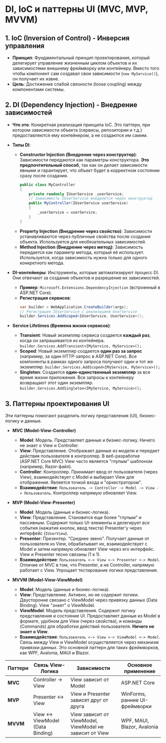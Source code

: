 # DI, IoC и паттерны UI (MVC, MVP, MVVM)

## 1. IoC (Inversion of Control) - Инверсия управления
- **Принцип**: Фундаментальный принцип проектирования, который делегирует управление жизненным циклом объектов и их зависимостями внешнему фреймворку или контейнеру. Вместо того чтобы компонент сам создавал свои зависимости (`new MyService()`), он получает их извне.
- **Цель**: Достижение слабой связности (loose coupling) между компонентами системы.

## 2. DI (Dependency Injection) - Внедрение зависимостей
- **Что это**: Конкретная реализация принципа IoC. Это паттерн, при котором зависимости объекта (сервисы, репозитории и т.д.) предоставляются ему контейнером, а не создаются им самим.
- **Типы DI**:
  - **Constructor Injection (Внедрение через конструктор)**: Зависимости передаются как параметры конструктора. **Это предпочтительный способ**, так как он делает зависимости явными и гарантирует, что объект будет в корректном состоянии сразу после создания.
    ```csharp
    public class MyController
    {
        private readonly IUserService _userService;
        // Зависимость IUserService внедряется через конструктор
        public MyController(IUserService userService)
        {
            _userService = userService;
        }
    }
    ```
  - **Property Injection (Внедрение через свойство)**: Зависимости устанавливаются через публичные свойства после создания объекта. Используется для необязательных зависимостей.
  - **Method Injection (Внедрение через метод)**: Зависимость передается как параметр метода, который её использует. Используется, когда зависимость нужна только для одного конкретного метода.

- **DI-контейнеры**: Инструменты, которые автоматизируют процесс DI. Они отвечают за создание объектов и разрешение их зависимостей.
  - **Пример**: `Microsoft.Extensions.DependencyInjection` (встроенный в ASP.NET Core).
  - **Регистрация сервисов**:
    ```csharp
    var builder = WebApplication.CreateBuilder(args);
    // Регистрация IUserService с реализацией UserService
    builder.Services.AddScoped<IUserService, UserService>();
    ```
- **Service Lifetimes (Времена жизни сервисов)**:
  - **Transient**: Новый экземпляр сервиса создается **каждый раз**, когда он запрашивается из контейнера.
    `builder.Services.AddTransient<IMyService, MyService>();`
  - **Scoped**: Новый экземпляр создается **один раз за запрос** (например, за один HTTP-запрос в ASP.NET Core). Все компоненты в рамках одного запроса получают один и тот же экземпляр.
    `builder.Services.AddScoped<IMyService, MyService>();`
  - **Singleton**: Создается **один-единственный экземпляр** за все время жизни приложения. Все запросы к контейнеру возвращают этот один экземпляр.
    `builder.Services.AddSingleton<IMyService, MyService>();`

## 3. Паттерны проектирования UI
Эти паттерны помогают разделить логику представления (UI), бизнес-логику и данные.

- **MVC (Model-View-Controller)**
  - **Model**: Модель. Представляет данные и бизнес-логику. Ничего не знает о View и Controller.
  - **View**: Представление. Отображает данные из модели и передает действия пользователя в контроллер. В веб-разработке (ASP.NET Core MVC) View часто является "глупым" шаблоном (например, Razor-файл).
  - **Controller**: Контроллер. Принимает ввод от пользователя (через View), взаимодействует с Model и выбирает View для отображения. Является точкой входа и "оркестратором".
  - **Взаимодействие**: `Пользователь -> Controller -> Model -> View -> Пользователь`. Контроллер напрямую обновляет View.

- **MVP (Model-View-Presenter)**
  - **Model**: Модель (данные и бизнес-логика).
  - **View**: Представление. Становится еще более "глупым" и пассивным. Содержит только UI-элементы и делегирует *все* события (нажатия кнопок, ввод текста) Presenter'у через интерфейс (`IUserView`).
  - **Presenter**: Презентер. "Среднее звено". Получает данные от пользователя из View, обрабатывает их, взаимодействует с Model и затем напрямую обновляет View через его интерфейс. View и Presenter тесно связаны (1 к 1).
  - **Взаимодействие**: `Пользователь <-> View <-> Presenter <-> Model`. Отличие от MVC в том, что Presenter, а не Controller, напрямую работает с View. Упрощает тестирование логики представления.

- **MVVM (Model-View-ViewModel)**
  - **Model**: Модель (данные и бизнес-логика).
  - **View**: Представление. Активно, но не содержит логики. Двусторонне связано с ViewModel через привязку данных (Data Binding). View "знает" о ViewModel.
  - **ViewModel**: Модель представления. Содержит логику представления и состояние UI. Предоставляет данные из Model в формате, удобном для View (через свойства), и команды (Commands) для обработки действий пользователя. **Ничего не знает о View**.
  - **Взаимодействие**: `Пользователь <-> View <-> ViewModel <-> Model`. Связь между View и ViewModel осуществляется через механизм привязки данных. Это основной паттерн для таких фреймворков, как WPF, Avalonia, MAUI и Blazor.

| Паттерн | Связь View-Логика | Зависимости | Основное применение |
|---|---|---|---|
| **MVC** | Controller -> View | View зависит от Model | ASP.NET Core |
| **MVP** | Presenter <-> View | View и Presenter зависят друг от друга | WinForms, ранние UI-фреймворки |
| **MVVM** | View <-> ViewModel (Data Binding) | View зависит от ViewModel, ViewModel не зависит от View | WPF, MAUI, Blazor, Avalonia | 